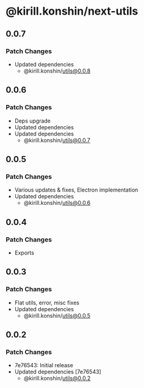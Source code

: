# @kirill.konshin/next-utils

## 0.0.7

### Patch Changes

- Updated dependencies
    - @kirill.konshin/utils@0.0.8

## 0.0.6

### Patch Changes

- Deps upgrade
- Updated dependencies
- Updated dependencies
    - @kirill.konshin/utils@0.0.7

## 0.0.5

### Patch Changes

- Various updates & fixes, Electron implementation
- Updated dependencies
    - @kirill.konshin/utils@0.0.6

## 0.0.4

### Patch Changes

- Exports

## 0.0.3

### Patch Changes

- Flat utils, error, misc fixes
- Updated dependencies
    - @kirill.konshin/utils@0.0.5

## 0.0.2

### Patch Changes

- 7e76543: Initial release
- Updated dependencies [7e76543]
    - @kirill.konshin/utils@0.0.2
